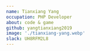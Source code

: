 ```yaml
---
name: Tianxiang Yang
occupation: PHP Developer
about: code & game
github: yangtianxiang2019
image: './tianxiang-yang.webp'
slack: UH8RFM2L8
---
```

